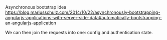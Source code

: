 
Asynchronous bootstrap idea
https://blog.mariusschulz.com/2014/10/22/asynchronously-bootstrapping-angularjs-applications-with-server-side-data#automatically-bootstrapping-an-angularjs-application

We can then join the requests into one: config and authentication state.